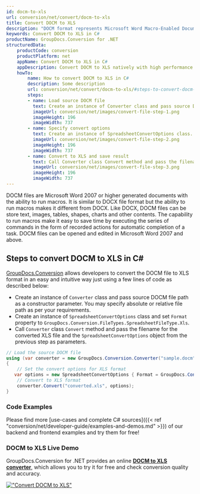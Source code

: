 ```yaml
---
id: docm-to-xls
url: conversion/net/convert/docm-to-xls
title: Convert DOCM to XLS
description: "DOCM format represents Microsoft Word Macro-Enabled Document with .docm extension. Learn how to convert DOCM to XLS file programmatically in C# language using GroupDocs.Conversion for .NET library."
keywords: Convert DOCM to XLS in C#
productName: GroupDocs.Conversion for .NET
structuredData:
    productCode: conversion
    productPlatform: net
    appName: Convert DOCM to XLS in C#
    appDescription: Convert DOCM to XLS natively with high performance using C# language and server side GroupDocs.Conversion for .NET APIs, without the use of any software like Microsoft or Open Office.
    howTo:
        name: How to convert DOCM to XLS in C# 
        description: Some description
        url: conversion/net/convert/docm-to-xls/#steps-to-convert-docm-to-xls-in-c
        steps:
        - name: Load source DOCM file 
          text: Create an instance of Converter class and pass source DOCM file path as a constructor parameter. You may specify absolute or relative file path as per your requirements. 
          imageUrl: conversion/net/images/convert-file-step-1.png
          imageHeight: 196
          imageWidth: 737
        - name: Specify convert options 
          text: Create an instance of SpreadsheetConvertOptions class.
          imageUrl: conversion/net/images/convert-file-step-2.png
          imageHeight: 196
          imageWidth: 737
        - name: Convert to XLS and save result 
          text: Call Converter class Convert method and pass the filename for the converted HTML file and the SpreadsheetConvertOptions object from the previous step as parameters.
          imageUrl: conversion/net/images/convert-file-step-3.png
          imageHeight: 196
          imageWidth: 737
---
```


DOCM files are Microsoft Word 2007 or higher generated documents with the ability to run macros. It is similar to DOCX file format but the ability to run macros makes it different from DOCX. Like DOCX, DOCM files can be store text, images, tables, shapes, charts and other contents. The capability to run macros make it easy to save time by executing the series of commands in the form of recorded actions for automatic completion of a task. DOCM files can be opened and edited in Microsoft Word 2007 and above.

## Steps to convert DOCM to XLS in C#

[GroupDocs.Conversion](https://products.groupdocs.com/conversion/net) allows developers to convert the DOCM file to XLS format in an easy and intuitive way just using a few lines of code as described below:

* Create an instance of `Converter` class and pass source DOCM file path as a constructor parameter. You may specify absolute or relative file path as per your requirements. 
* Create an instance of `SpreadsheetConvertOptions` class and set `Format` property to `GroupDocs.Conversion.FileTypes.SpreadsheetFileType.Xls`.
* Call `Converter` class `Convert` method and pass the filename for the converted XLS file and the `SpreadsheetConvertOptions` object from the previous step as parameters.

```csharp
// Load the source DOCM file
using (var converter = new GroupDocs.Conversion.Converter("sample.docm"))
{
    // Set the convert options for XLS format
   var options = new SpreadsheetConvertOptions { Format = GroupDocs.Conversion.FileTypes.SpreadsheetFileType.Xls };
    // Convert to XLS format
    converter.Convert("converted.xls", options);
}
```

### Code Examples

Please find more [use-cases and complete C# sources]({{< ref "conversion/net/developer-guide/examples-and-demos.md" >}}) of our backend and frontend examples and try them for free!

### DOCM to XLS Live Demo

GroupDocs.Conversion for .NET provides an online [**DOCM to XLS converter**](https://products.groupdocs.app/conversion/docm-to-xls), which allows you to try it for free and check conversion quality and accuracy.

[!["Convert DOCM to XLS"](conversion/net/images/convert-to-xls/convert-docm-to-xls.png)](https://products.groupdocs.app/conversion/docm-to-xls)